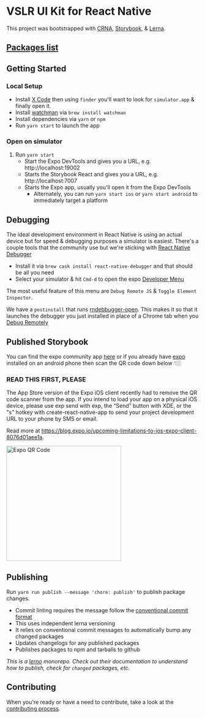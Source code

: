 # VSLR UI Kit for React Native

This project was bootstrapped with [CRNA](https://github.com/react-community/create-react-native-app), [Storybook](https://github.com/storybooks/storybook/tree/master/app/react-native), & [Lerna](https://lernajs.io/).

## [Packages list](https://github.com/vivintsolar-oss/react-native-components/tree/master/packages) 

## Getting Started

### Local Setup

* Install [X Code](https://itunes.apple.com/us/app/xcode/id497799835?mt=12) then using `finder` you'll want to look for `simulator.app` & finally open it.
* Install [watchman](https://facebook.github.io/watchman/) via `brew install watchman`
* Install dependencies via `yarn` or `npm`
* Run `yarn start` to launch the app

### Open on simulator
1. Run `yarn start`
    * Start the Expo DevTools and gives you a URL, e.g. http://localhost:19002
    * Starts the Storybook React and gives you a URL, e.g. http://localhost:7007
    * Starts the Expo app, usually you'll open it from the Expo DevTools
      * Alternately, you can run `yarn start ios` or `yarn start android` to immediately target a platform

## Debugging

The ideal development environment in React Native is using an actual device but for speed & debugging purposes a simulator is easiest. There's a couple tools that the community use but we're sticking with [React Native Debugger](https://github.com/jhen0409/react-native-debugger)

* Install it via `brew cask install react-native-debugger` and that should be all you need
* Select your simulator & hit `Cmd-d` to open the expo [Developer Menu](https://docs.expo.io/versions/latest/guides/debugging.html#developer-menu)

The most useful feature of this menu are `Debug Remote JS` & `Toggle Element Inspector`.

We have a `postinstall` that runs [rndebbugger-open](https://www.npmjs.com/package/react-native-debugger-open). This makes it so that it launches the debugger you just installed in place of a Chrome tab when you [Debug Remotely](https://facebook.github.io/react-native/docs/debugging.html#chrome-developer-tools)

## Published Storybook

You can find the expo community app [here](https://expo.io/@vivintsolar/vslr-ui-kit) or if you already have [expo](https://expo.io/) installed on an android phone then scan the QR code down below 👇🏼

### READ THIS FIRST, PLEASE

The App Store version of the Expo iOS client recently had to remove the QR code scanner from the app. If you intend to load your app on a physical iOS device, please use exp send with exp, the “Send” button with XDE, or the "s" hotkey with create-react-native-app to send your project development URL to your phone by SMS or email.

Read more at https://blog.expo.io/upcoming-limitations-to-ios-expo-client-8076d01aee1a.

<img  alt="Expo QR Code" src="https://raw.githubusercontent.com/vivintsolar-oss/react-native-components/master/assets/QR.png" width="300" />

## Publishing
Run `yarn run publish --message 'chore: publish'` to publish package changes. 
* Commit linting requires the message follow the [conventional commit format](https://www.conventionalcommits.org/)
* This uses independent lerna versioning 
* It relies on conventional commit messages to
automatically bump any changed packages
* Updates changelogs for any published packages
* Publishes packages to npm and tarballs to github



_This is a [lerno](https://lernajs.io) monorepo.  Check out their documentation to understand how to publish, check for `changed` packages, etc._





## Contributing
When you're ready or have a need to contribute, take a look at the [contributing process](.github/CONTRIBUTING.md).